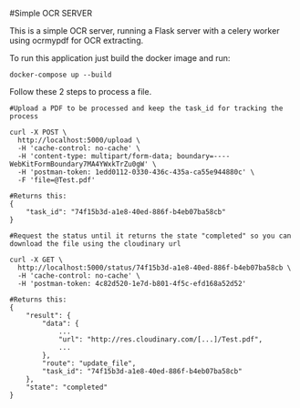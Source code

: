 #Simple OCR SERVER

This is a simple OCR server, running a Flask server with a celery worker using ocrmypdf for OCR extracting.

To run this application just build the docker image and run:

```
docker-compose up --build
```

Follow these 2 steps to process a file.

```
#Upload a PDF to be processed and keep the task_id for tracking the process

curl -X POST \
  http://localhost:5000/upload \
  -H 'cache-control: no-cache' \
  -H 'content-type: multipart/form-data; boundary=----WebKitFormBoundary7MA4YWxkTrZu0gW' \
  -H 'postman-token: 1edd0112-0330-436c-435a-ca55e944880c' \
  -F 'file=@Test.pdf'

#Returns this:
{
    "task_id": "74f15b3d-a1e8-40ed-886f-b4eb07ba58cb"
}
```

```
#Request the status until it returns the state "completed" so you can download the file using the cloudinary url

curl -X GET \
  http://localhost:5000/status/74f15b3d-a1e8-40ed-886f-b4eb07ba58cb \
  -H 'cache-control: no-cache' \
  -H 'postman-token: 4c82d520-1e7d-b801-4f5c-efd168a52d52'

#Returns this:
{
    "result": {
        "data": {
            ...
            "url": "http://res.cloudinary.com/[...]/Test.pdf",
            ...
        },
        "route": "update_file",
        "task_id": "74f15b3d-a1e8-40ed-886f-b4eb07ba58cb"
    },
    "state": "completed"
}
```
